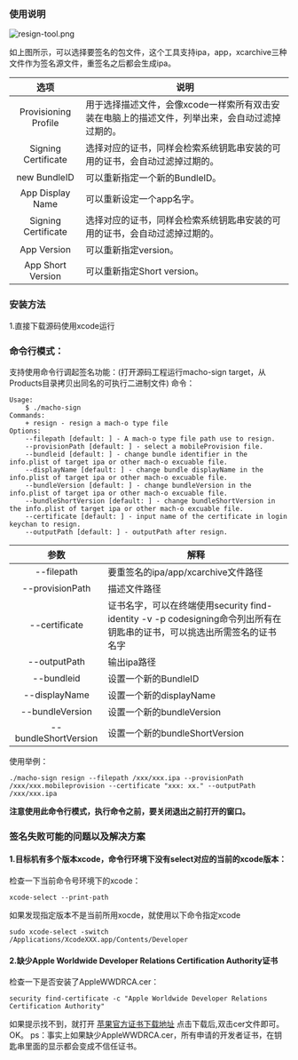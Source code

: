 ### 使用说明
![resign-tool.png](http://upload-images.jianshu.io/upload_images/7079027-fefbb797a49ce89d.png?imageMogr2/auto-orient/strip%7CimageView2/2/w/1240)

如上图所示，可以选择要签名的包文件，这个工具支持ipa，app，xcarchive三种文件作为签名源文件，重签名之后都会生成ipa。  


| 选项 | 说明 | 
| :---------------: | -----| 
| Provisioning Profile | 用于选择描述文件，会像xcode一样索所有双击安装在电脑上的描述文件，列举出来，会自动过滤掉过期的。| 
| Signing Certificate  | 选择对应的证书，同样会检索系统钥匙串安装的可用的证书，会自动过滤掉过期的。| 
| new BundleID         | 可以重新指定一个新的BundleID。 | 
| App Display Name     | 可以重新设定一个app名字。 | 
| Signing Certificate  | 选择对应的证书，同样会检索系统钥匙串安装的可用的证书，会自动过滤掉过期的。| 
| App Version          | 可以重新指定version。 | 
| App Short Version    | 可以重新指定Short version。 | 

### 安装方法
1.直接下载源码使用xcode运行  


### 命令行模式：
支持使用命令行调起签名功能：(打开源码工程运行macho-sign target，从Products目录拷贝出同名的可执行二进制文件)
命令：  
```
Usage:
    $ ./macho-sign
Commands:
    + resign - resign a mach-o type file
Options:
    --filepath [default: ] - A mach-o type file path use to resign.
    --provisionPath [default: ] - select a mobileProvision file.
    --bundleid [default: ] - change bundle identifier in the info.plist of target ipa or other mach-o excuable file.
    --displayName [default: ] - change bundle displayName in the info.plist of target ipa or other mach-o excuable file.
    --bundleVersion [default: ] - change bundleVersion in the info.plist of target ipa or other mach-o excuable file.
    --bundleShortVersion [default: ] - change bundleShortVersion in the info.plist of target ipa or other mach-o excuable file.
    --certificate [default: ] - input name of the certificate in login keychan to resign.
    --outputPath [default: ] - outputPath after resign.

```

| 参数 | 解释 | 
| :---------------: | ------ |
|--filepath|要重签名的ipa/app/xcarchive文件路径| 
|--provisionPath|描述文件路径| 
|--certificate|证书名字，可以在终端使用security find-identity -v -p codesigning命令列出所有在钥匙串的证书，可以挑选出所需签名的证书名字| 
|--outputPath|输出ipa路径| 
|--bundleid|设置一个新的BundleID| 
|--displayName|设置一个新的displayName| 
|--bundleVersion|设置一个新的bundleVersion| 
|--bundleShortVersion|设置一个新的bundleShortVersion| 

使用举例：
```
./macho-sign resign --filepath /xxx/xxx.ipa --provisionPath /xxx/xxx.mobileprovision --certificate "xxx: xx." --outputPath /xxx/xxx.ipa
```
**注意使用此命令行模式，执行命令之前，要关闭退出之前打开的窗口。**

### 签名失败可能的问题以及解决方案
#### 1.目标机有多个版本xcode，命令行环境下没有select对应的当前的xcode版本：
检查一下当前命令号环境下的xcode：
```
xcode-select --print-path
```
如果发现指定版本不是当前所用xocde，就使用以下命令指定xcode
```
sudo xcode-select -switch /Applications/XcodeXXX.app/Contents/Developer 
```
#### 2.缺少Apple Worldwide Developer Relations Certification Authority证书
检查一下是否安装了AppleWWDRCA.cer：
```
security find-certificate -c "Apple Worldwide Developer Relations Certification Authority"
```
如果提示找不到，就打开 [苹果官方证书下载地址](http://developer.apple.com/certificationauthority/AppleWWDRCA.cer) 点击下载后,双击cer文件即可。OK。
ps：事实上如果缺少AppleWWDRCA.cer，所有申请的开发者证书，在钥匙串里面的显示都会变成不信任证书。

